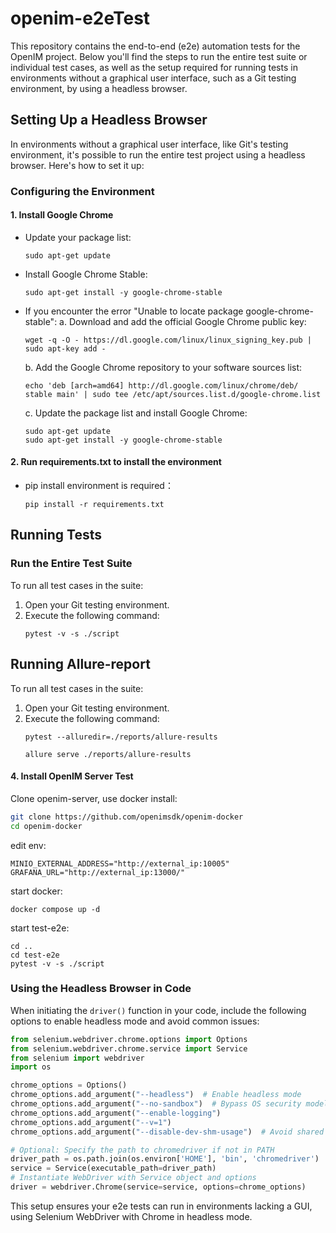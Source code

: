   # openim-e2eTest
This repository contains the end-to-end (e2e) automation tests for the OpenIM project. Below you'll find the steps to run the entire test suite or individual test cases, as well as the setup required for running tests in environments without a graphical user interface, such as a Git testing environment, by using a headless browser.





## Setting Up a Headless Browser
In environments without a graphical user interface, like Git's testing environment, it's possible to run the entire test project using a headless browser. Here's how to set it up:

### Configuring the Environment
#### 1. Install Google Chrome
   - Update your package list:
     ```
     sudo apt-get update
     ```
   - Install Google Chrome Stable:
     ```
     sudo apt-get install -y google-chrome-stable
     ```
   - If you encounter the error "Unable to locate package google-chrome-stable":
     a. Download and add the official Google Chrome public key:
        ```
        wget -q -O - https://dl.google.com/linux/linux_signing_key.pub | sudo apt-key add -
        ```
     b. Add the Google Chrome repository to your software sources list:
        ```
        echo 'deb [arch=amd64] http://dl.google.com/linux/chrome/deb/ stable main' | sudo tee /etc/apt/sources.list.d/google-chrome.list
        ```
     c. Update the package list and install Google Chrome:
        ```
        sudo apt-get update
        sudo apt-get install -y google-chrome-stable
        ```

#### 2. Run requirements.txt to install the environment 

   - pip install environment is required：
     ```
     pip install -r requirements.txt
     ```
  
## Running Tests

### Run the Entire Test Suite
To run all test cases in the suite:
1. Open your Git testing environment.
2. Execute the following command:
   ```
   pytest -v -s ./script  
   ```

## Running Allure-report

To run all test cases in the suite:
1. Open your Git testing environment.
2. Execute the following command:
   ```
   pytest --alluredir=./reports/allure-results 
   ```
   ```
   allure serve ./reports/allure-results   
   ```


#### 4. Install OpenIM Server Test

Clone openim-server, use docker install:
```bash
git clone https://github.com/openimsdk/openim-docker
cd openim-docker
```

edit env:
```
MINIO_EXTERNAL_ADDRESS="http://external_ip:10005"
GRAFANA_URL="http://external_ip:13000/"
```


start docker:
```
docker compose up -d
```

start test-e2e:
```
cd ..
cd test-e2e
pytest -v -s ./script  
```

### Using the Headless Browser in Code
When initiating the `driver()` function in your code, include the following options to enable headless mode and avoid common issues:

```python
from selenium.webdriver.chrome.options import Options
from selenium.webdriver.chrome.service import Service
from selenium import webdriver
import os

chrome_options = Options()
chrome_options.add_argument("--headless")  # Enable headless mode
chrome_options.add_argument("--no-sandbox")  # Bypass OS security model
chrome_options.add_argument("--enable-logging")
chrome_options.add_argument("--v=1")
chrome_options.add_argument("--disable-dev-shm-usage")  # Avoid shared memory issues

# Optional: Specify the path to chromedriver if not in PATH
driver_path = os.path.join(os.environ['HOME'], 'bin', 'chromedriver')  
service = Service(executable_path=driver_path)
# Instantiate WebDriver with Service object and options
driver = webdriver.Chrome(service=service, options=chrome_options)
```

This setup ensures your e2e tests can run in environments lacking a GUI, using Selenium WebDriver with Chrome in headless mode.

